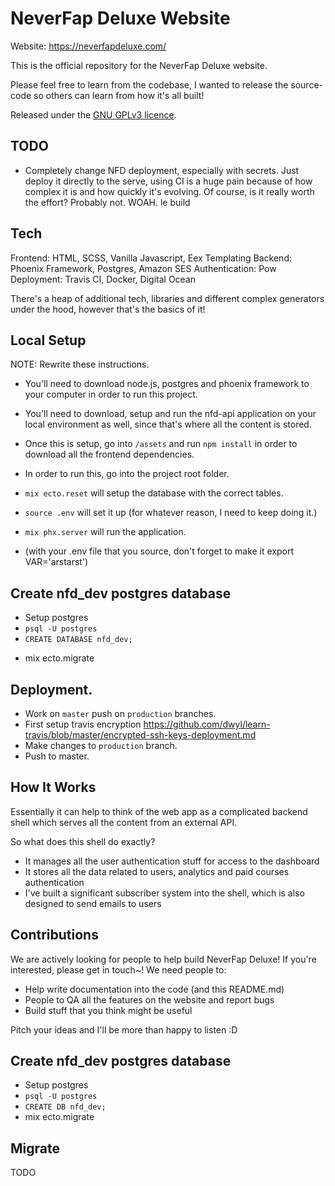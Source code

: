 # NeverFap Deluxe Website

Website: https://neverfapdeluxe.com/

This is the official repository for the NeverFap Deluxe website.

Please feel free to learn from the codebase, I wanted to release the source-code so others can learn from how it's all built!

Released under the [GNU GPLv3 licence](https://github.com/neverfap-deluxe/nfd-app/blob/master/LICENSE).


## TODO

- Completely change NFD deployment, especially with secrets. Just deploy it directly to the serve, using CI is a huge pain because of how complex it is and how quickly it's evolving. Of course, is it really worth the effort? Probably not. WOAH. le build

## Tech

Frontend: HTML, SCSS, Vanilla Javascript, Eex Templating
Backend: Phoenix Framework, Postgres, Amazon SES
Authentication: Pow
Deployment: Travis CI, Docker, Digital Ocean

There's a heap of additional tech, libraries and different complex generators under the hood, however that's the basics of it!

## Local Setup

NOTE: Rewrite these instructions.

- You'll need to download node.js, postgres and phoenix framework to your computer in order to run this project.
- You'll need to download, setup and run the nfd-api application on your local environment as well, since that's where all the content is stored.
- Once this is setup, go into `/assets` and run `npm install` in order to download all the frontend dependencies.

- In order to run this, go into the project root folder.
- `mix ecto.reset` will setup the database with the correct tables.
- `source .env` will set it up (for whatever reason, I need to keep doing it.)
- `mix phx.server` will run the application.
- (with your .env file that you source, don't forget to make it export VAR='arstarst')

## Create nfd_dev postgres database

- Setup postgres
- `psql -U postgres`
- `CREATE DATABASE nfd_dev;`
<!-- - `CREATE USER nfd WITH ENCRYPTED PASSWORD 'nfd_password';`
- `GRANT ALL PRIVILEGES ON DATABASE nfd_dev TO nfd;` -->
- mix ecto.migrate

## Deployment.

- Work on `master` push on `production` branches.
- First setup travis encryption https://github.com/dwyl/learn-travis/blob/master/encrypted-ssh-keys-deployment.md
- Make changes to `production` branch.
- Push to master.

## How It Works

Essentially it can help to think of the web app as a complicated backend shell which serves all the content from an external API.

So what does this shell do exactly?

- It manages all the user authentication stuff for access to the dashboard
- It stores all the data related to users, analytics and paid courses authentication
- I've built a significant subscriber system into the shell, which is also designed to send emails to users


## Contributions

We are actively looking for people to help build NeverFap Deluxe! If you're interested, please get in touch~! We need people to:

- Help write documentation into the code (and this README.md)
- People to QA all the features on the website and report bugs
- Build stuff that you think might be useful

Pitch your ideas and I'll be more than happy to listen :D


## Create nfd_dev postgres database

- Setup postgres
- `psql -U postgres`
- `CREATE DB nfd_dev;`
- mix ecto.migrate

## Migrate

TODO
